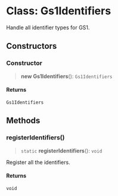 # Class: Gs1Identifiers

Handle all identifier types for GS1.

## Constructors

### Constructor

> **new Gs1Identifiers**(): `Gs1Identifiers`

#### Returns

`Gs1Identifiers`

## Methods

### registerIdentifiers()

> `static` **registerIdentifiers**(): `void`

Register all the identifiers.

#### Returns

`void`
